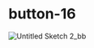 # button-16

![Untitled Sketch 2_bb](https://user-images.githubusercontent.com/105904645/224463831-03cbf8eb-e0c8-4af1-a6dc-fb5b51497e12.jpg)
